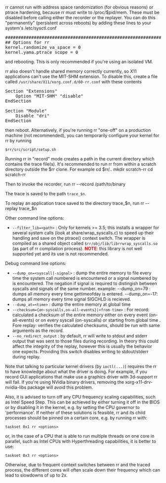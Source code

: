 rr cannot run with address space randomization (for obvious reasons) or ptrace hardening, because rr must write to /proc/$pid/mem.  These must be disabled before calling either the recorder or the replayer.
You can do this "permanently" (persistent across reboots) by adding these lines to your system's /etc/sysctl.conf
<pre>
###################################################################
## Options for rr
kernel.randomize_va_space = 0
kernel.yama.ptrace_scope = 0
</pre>

and rebooting.  This is only recommended if you're using an isolated VM.

rr also doesn't handle shared memory correctly currently, so X11 applications can't use the MIT-SHM extension.  To disable this, create a file called `/usr/share/X11/xorg.conf.d/60-rr.conf` with these contents
<pre>
Section "Extensions"
	Option "MIT-SHM" "disable"
EndSection

Section "Module"
	Disable "dri"
EndSection
</pre>

then reboot.  Alternatively, if you're running rr "one-off" on a production machine (not recommended), you can temporarily configure your kernel
for rr by running

    $rr/src/script/setup.sh

Running rr in "record" mode creates a path in the current directory which contains the trace file(s).  It's recommended to run rr from within a scratch directory outside the $rr clone.  For example
    cd $rr/..
    mkdir scratch-rr
    cd scratch-rr

Then to invoke the recorder, run
    rr --record /path/to/binary

The trace is saved to the path `trace_$n`.

To replay an application trace saved to the directory trace_$n, run
    rr --replay trace_$n

Other command line options:
* `--filter_lib=<path>` : Only for kernels >= 3.5; this installs a wrapper for several system calls (look at share/wrap_syscalls.c) to speed up their handling and save on the ptrace() context switch. The
wrapper is compiled as a shared object called `$rr/obj/lib/librrwrap_syscalls.so` (as part of rr compilation process).  <font color="red">**NOTE**</font>: this library is not well supported yet and its use is not recommended.

Debug command line options:
* `--dump_on=<syscall|-signal>` : dump the entire memory to file every time the system call numbered <syscall> is encountered or a signal numbered by <signal> is encountered. The negation if signal is
required to distingish between syscalls and signals of the same number.  example: --dump_on=79 : dumps all memory every time gettimeofday is entered. --dump_on=-17: dumps all memory every time signal SIGCHLD is recieved.
* `--dump_at=<time>` : dump the entire memory at global time <time>
* `--checksum={on-syscalls,on-all-events}|<from-time>` : For record: calculated a checksum of the entire memory either on every event (on-all-events) or on every syscall (on-syscalls) or starting from
global time <from-time>. Fore replay: verifies the calculated checksums, should be run with same arguments as the record.
* `--no_redirect_output` : by default, rr will write to stdout and stderr output that was sent to those files during recording.  In theory this could affect the integrity of the replay, however this is usually the behavior one expects.  Providing this switch disables writing to stdout/stderr during replay.

Note that talking to particular kernel drivers (by `ioctl(...)`) requires the rr to have knowledge about what the driver is doing. For example, if you record GUI applications that make use a graphics driver with 3d-support rr will fail. If you're using NVidia binary drivers, removing the xorg-x11-drv-nvidia-libs package will avoid this problem.

Also, it is advised to turn off any CPU frequency scaling capabilities, such as Intel Speed Step.  This can be achieved by either turning it off in the BIOS or by disabling it in the kernel, e.g. by setting the CPU governor to 'performance'. If neither of these solutions is feasible, rr and its child processes should be pinned on a certain core, e.g. by running rr with:

    taskset 0x1 rr <options>

or, in the case of a CPU that is able to run multiple threads on one core in parallel, such as Intel CPUs with Hyperthreading capabilities, it is better to use:

    taskset 0x3 rr <options>

Otherwise, due to frequent context switches between rr and the traced process, the different cores will often scale down their frequency which can lead to slowdowns of up to 2x.